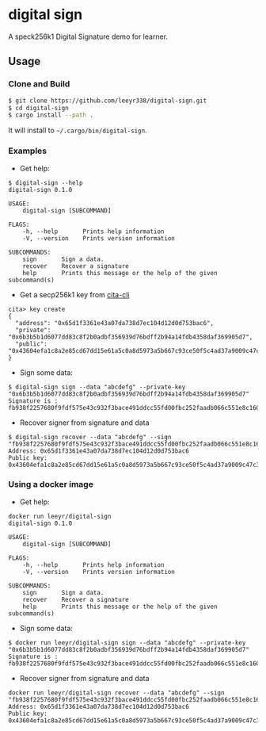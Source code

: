 # digital sign

A speck256k1 Digital Signature demo for learner.


## Usage

### Clone and Build

```bash
$ git clone https://github.com/leeyr338/digital-sign.git
$ cd digital-sign
$ cargo install --path .
```

It will install to `~/.cargo/bin/digital-sign`.

### Examples

- Get help:

```shell
$ digital-sign --help
digital-sign 0.1.0

USAGE:
    digital-sign [SUBCOMMAND]

FLAGS:
    -h, --help       Prints help information
    -V, --version    Prints version information

SUBCOMMANDS:
    sign       Sign a data.
    recover    Recover a signature
    help       Prints this message or the help of the given subcommand(s)
```

- Get a secp256k1 key from [cita-cli](https://github.com/citahub/cita-cli)

```shell
cita> key create
{
  "address": "0x65d1f3361e43a07da738d7ec104d12d0d753bac6",
  "private": "0x6b3b5b1d6077dd83c8f2b0adbf356939d76bdff2b94a14fdb4358daf369905d7",
  "public": "0x43604efa1c8a2e85cd67dd15e61a5c0a8d5973a5b667c93ce50f5c4ad37a9009c47c3debb278e3e951dc713cf1834b260b79acc5fd8a1da814bc9bab679bb8db"
}
```

- Sign some data:

```shell
$ digital-sign sign --data "abcdefg" --private-key "0x6b3b5b1d6077dd83c8f2b0adbf356939d76bdff2b94a14fdb4358daf369905d7"
Signature is : fb938f2257680f9fdf575e43c932f3bace491ddcc55fd00fbc252faadb066c551e8c1609c93a7ea89dc638aa7bb672734b699a6c5cfb1b0e301529fbf80ce13f01
```

- Recover signer from signature and data

```shell
$ digital-sign recover --data "abcdefg" --sign "fb938f2257680f9fdf575e43c932f3bace491ddcc55fd00fbc252faadb066c551e8c1609c93a7ea89dc638aa7bb672734b699a6c5cfb1b0e301529fbf80ce13f01"
Address: 0x65d1f3361e43a07da738d7ec104d12d0d753bac6
Public key: 0x43604efa1c8a2e85cd67dd15e61a5c0a8d5973a5b667c93ce50f5c4ad37a9009c47c3debb278e3e951dc713cf1834b260b79acc5fd8a1da814bc9bab679bb8db
```

### Using a docker image

- Get help:

```shell
docker run leeyr/digital-sign
digital-sign 0.1.0

USAGE:
    digital-sign [SUBCOMMAND]

FLAGS:
    -h, --help       Prints help information
    -V, --version    Prints version information

SUBCOMMANDS:
    sign       Sign a data.
    recover    Recover a signature
    help       Prints this message or the help of the given subcommand(s)
```

- Sign some data:

```shell
$ docker run leeyr/digital-sign sign --data "abcdefg" --private-key "0x6b3b5b1d6077dd83c8f2b0adbf356939d76bdff2b94a14fdb4358daf369905d7"
Signature is : fb938f2257680f9fdf575e43c932f3bace491ddcc55fd00fbc252faadb066c551e8c1609c93a7ea89dc638aa7bb672734b699a6c5cfb1b0e301529fbf80ce13f01
```

- Recover signer from signature and data

```shell
docker run leeyr/digital-sign recover --data "abcdefg" --sign "fb938f2257680f9fdf575e43c932f3bace491ddcc55fd00fbc252faadb066c551e8c1609c93a7ea89dc638aa7bb672734b699a6c5cfb1b0e301529fbf80ce13f01"
Address: 0x65d1f3361e43a07da738d7ec104d12d0d753bac6
Public key: 0x43604efa1c8a2e85cd67dd15e61a5c0a8d5973a5b667c93ce50f5c4ad37a9009c47c3debb278e3e951dc713cf1834b260b79acc5fd8a1da814bc9bab679bb8db
```
